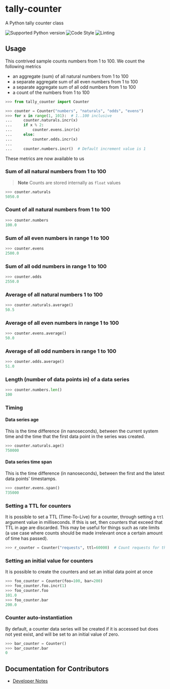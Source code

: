 # tally-counter
A Python tally counter class

![Supported Python version](https://img.shields.io/badge/python-3.8%20%7C%203.9%20%7C%203.10%20%7C%203.11-blue)
![Code Style](https://img.shields.io/badge/style-black-brightgreen)
![Linting](https://img.shields.io/badge/linting-flake8%20%7C%20isort%20%7C%20mypy-yellowgreen)

## Usage
This contrived sample counts numbers from 1 to 100. We count the following metrics
- an aggregate (sum) of all natural numbers from 1 to 100
- a separate aggregate sum of all even numbers from 1 to 100
- a separate aggregate sum of all odd numbers from 1 to 100
- a count of the numbers from 1 to 100

```python
>>> from tally_counter import Counter

>>> counter = Counter("numbers", "naturals", "odds", "evens")
>>> for x in range(1, 101):  # 1..100 inclusive
...     counter.naturals.incr(x)
...     if x % 2:
...         counter.evens.incr(x)
...     else:
...         counter.odds.incr(x)
...
...     counter.numbers.incr()  # Default increment value is 1

```

These metrics are now available to us
### Sum of all natural numbers from 1 to 100

> **Note**
> Counts are stored internally as `float` values

```python
>>> counter.naturals
5050.0

```
### Count of all natural numbers from 1 to 100
```python
>>> counter.numbers
100.0

```

### Sum of all even numbers in range 1 to 100
```python
>>> counter.evens
2500.0

```
### Sum of all odd numbers in range 1 to 100
```python
>>> counter.odds
2550.0

```
### Average of all natural numbers 1 to 100
```python
>>> counter.naturals.average()
50.5

```
### Average of all even numbers in range 1 to 100
```python
>>> counter.evens.average()
50.0

```
### Average of all odd numbers in range 1 to 100
```python
>>> counter.odds.average()
51.0

```
### Length (number of data points in) of a data series
```python
>>> counter.numbers.len()
100

```

### Timing
#### Data series age
This is the time difference (in nanoseconds), between the current system time and the time that the first data point in the series was created.

```python
>>> counter.naturals.age()
750000

```

#### Data series time span
This is the time difference (in nanoseconds), between the first and the latest data points' timestamps.

```python
>>> counter.evens.span()
735000

```

### Setting a TTL for counters
It is possible to set a TTL (Time-To-Live) for a counter, through setting a `ttl` argument value in milliseconds.
If this is set, then counters that exceed that TTL in age are discarded.
This may be useful for things such as rate limits (a use case where counts should be made irrelevant once a certain amount of time has passed).

```python
>>> r_counter = Counter("requests", ttl=60000)  # Count requests for the past minute

```

### Setting an initial value for counters
It is possible to create the counters and set an initial data point at once
```python
>>> foo_counter = Counter(foo=100, bar=200)
>>> foo_counter.foo.incr(1)
>>> foo_counter.foo
101.0
>>> foo_counter.bar
200.0

```

### Counter auto-instantiation
By default, a counter data series will be created if it is accessed but does not yest
exist, and will be set to an initial value of zero.
```python
>>> bar_counter = Counter()
>>> bar_counter.bar
0

```

## Documentation for Contributors
- [Developer Notes](./docs/DEV.md)
